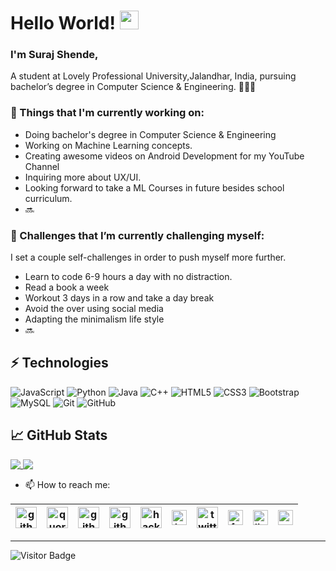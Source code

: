 # Hello World! <img src="https://raw.githubusercontent.com/MartinHeinz/MartinHeinz/master/wave.gif" width="30px">

### I'm Suraj Shende, 

A student at Lovely Professional University,Jalandhar, India, pursuing bachelor’s degree in Computer Science & Engineering. 👨🏻‍💻 


### 💼  Things that I'm currently working on: 
* Doing bachelor's degree in Computer Science & Engineering
* Working on Machine Learning concepts.
* Creating awesome videos on Android Development for my YouTube Channel
* Inquiring more about UX/UI.  
* Looking forward to take a ML Courses in future besides school curriculum. 
* 🔜

### 🌱 Challenges that I’m currently challenging myself:
I set a couple self-challenges in order to push myself more further. 

* Learn to code 6-9 hours a day with no distraction.
* Read a book a week
* Workout 3 days in a row and take a day break 
* Avoid the over using social media
* Adapting the minimalism life style
* 🔜

<!--
**surajshende247/surajshende247** is a ✨ _special_ ✨ repository because its `README.md` (this file) appears on your GitHub profile.

Here are some ideas to get you started:

- 🔭 I’m currently working on ...
- 🌱 I’m currently learning ...
- 👯 I’m looking to collaborate on ...
- 🤔 I’m looking for help with ...
- 💬 Ask me about ...
- 📫 How to reach me: ...
- 😄 Pronouns: ...
- ⚡ Fun fact: ...
-->

## ⚡ Technologies

![JavaScript](https://img.shields.io/badge/-JavaScript-black?style=flat-square&logo=javascript)
![Python](https://img.shields.io/badge/-Python-black?style=flat-square&logo=Python)
![Java](https://img.shields.io/badge/-java-E34A86?style=flat-square&logo=java)
![C++](https://img.shields.io/badge/-C++-00599C?style=flat-square&logo=c)
![HTML5](https://img.shields.io/badge/-HTML5-E34F26?style=flat-square&logo=html5&logoColor=white)
![CSS3](https://img.shields.io/badge/-CSS3-1572B6?style=flat-square&logo=css3)
![Bootstrap](https://img.shields.io/badge/-Bootstrap-563D7C?style=flat-square&logo=bootstrap)
![MySQL](https://img.shields.io/badge/-MySQL-black?style=flat-square&logo=mysql)
![Git](https://img.shields.io/badge/-Git-black?style=flat-square&logo=git)
![GitHub](https://img.shields.io/badge/-GitHub-181717?style=flat-square&logo=github)



## &#x1f4c8; GitHub Stats

<a href="https://github.com/surajshende247/surajshende247">
  <img align="top" src="https://github-readme-stats.vercel.app/api/top-langs/?username=surajshende247&layout=compact&count_private=true"/>
</a>

<a href="https://github.com/surajshende247/surajshende247">
  <img align="top" src="https://github-readme-stats.vercel.app/api?username=surajshende247&count_private=true&show_icons=true alt="Suraj's GitHub Stats" />
</a>

<!--a href="https://github.com/MartinHeinz/python-project-blueprint">
  <img align="center" src="https://github-readme-stats.vercel.app/api/pin/?username=MartinHeinz&repo=python-project-blueprint&title_color=ffffff&text_color=c9cacc&icon_color=2bbc8a&bg_color=1d1f21" />
</a>


<!--a href="https://github.com/MartinHeinz/go-project-blueprint">
  <img align="center" src="https://github-readme-stats.vercel.app/api/pin/?username=MartinHeinz&repo=go-project-blueprint&title_color=ffffff&text_color=c9cacc&icon_color=2bbc8a&bg_color=1d1f21" />
</a-->    


- 📫 How to reach me:

| [<img src="https://i.pinimg.com/originals/c5/d9/fc/c5d9fc1e18bcf039f464c2ab6cfb3eb6.jpg" alt="github logo" width="34">](https://github.com/surajshende247) | [<img src="https://image.flaticon.com/icons/svg/2111/2111585.svg" alt="quora logo" width="34">](https://www.quora.com/profile/Suraj-Shende-14) | [<img src="https://img.icons8.com/fluent/48/000000/github.png" alt="github logo" width="34">](https://github.com/surajshende247)| [<img src="https://img.icons8.com/color/48/000000/youtube-play.png" alt="github logo" width="34">](https://www.youtube.com/c/theKoder) | [<img src="https://img.icons8.com/windows/32/000000/hackerrank.png" alt="hackerrank logo" width="34">](https://www.hackerrank.com/suraj247) | [<img src="https://img.icons8.com/fluent/48/000000/instagram-new.png" alt="instagram logo" width="24">](https://www.instagram.com/suraj_247/)| [<img src="https://img.icons8.com/fluent/48/000000/twitter.png" alt="twitter logo" width="34">](https://twitter.com/surajshende247) | [<img src="https://img.icons8.com/fluent/48/000000/facebook-new.png" alt="facebook logo" width="24">](https://www.facebook.com/surajshende247)| [<img src="https://img.icons8.com/color/48/000000/linkedin.png" alt="linkedin logo" width="24">](https://www.linkedin.com/in/surajshende247/) | [<img src="https://img.icons8.com/fluent/48/000000/gmail.png" alt="gmail logo" width="24">](mailto:surajshende247@gmail.com)
|---|---|---|---|---|---|---|---|---|---|

---------


![Visitor Badge](https://visitor-badge.laobi.icu/badge?page_id=surajshende247.surajshende247)
